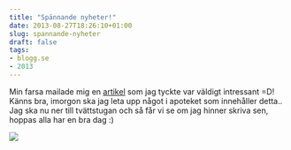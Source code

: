 ```yaml
---
title: "Spännande nyheter!"
date: 2013-08-27T18:26:10+01:00
slug: spannande-nyheter
draft: false
tags:
- blogg.se
- 2013
---
```

Min farsa mailade mig en [artikel](http://www.expressen.se/halsa/hjartat-kan-raddas-med-q10-och-selen/) som jag tyckte var väldigt intressant =D! Känns bra, imorgon ska jag leta upp något i apoteket som innehåller detta..  
Jag ska nu ner till tvättstugan och så får vi se om jag hinner skriva sen, hoppas alla har en bra dag :)

![](/assets/images/blogg.se/20121221_132211_521cd31e9606ee19e6c72729.jpg)